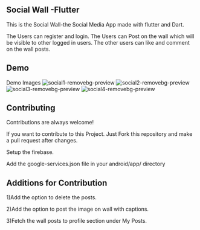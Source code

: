 ## Social Wall -Flutter

This is the Social Wall-the Social Media App  made with flutter and Dart.

The Users can register and login.
The Users can Post on the wall which will be visible to other logged in users.
The other users can like and comment on the wall posts.




## Demo

Demo Images
![social1-removebg-preview](https://github.com/Vedant-20/social_wall/assets/91717779/863fded8-a038-4939-9231-3937c7bf0838)
![social2-removebg-preview](https://github.com/Vedant-20/social_wall/assets/91717779/af234925-c7cf-45ff-a151-741149cd8c10)
![social3-removebg-preview](https://github.com/Vedant-20/social_wall/assets/91717779/bd6675e3-465a-4e4f-8226-012acc23842d)
![social4-removebg-preview](https://github.com/Vedant-20/social_wall/assets/91717779/8831afd6-4020-41d9-9efc-adb96578d876)




## Contributing

Contributions are always welcome!


If you want to contribute to this Project.
Just Fork this repository and make a pull request after changes.


Setup the firebase.

Add the google-services.json file in your android/app/ directory


## Additions for Contribution

1)Add the option to delete the posts.

2)Add the option to post the image on wall with captions.

3)Fetch the wall posts to profile section under My Posts.
